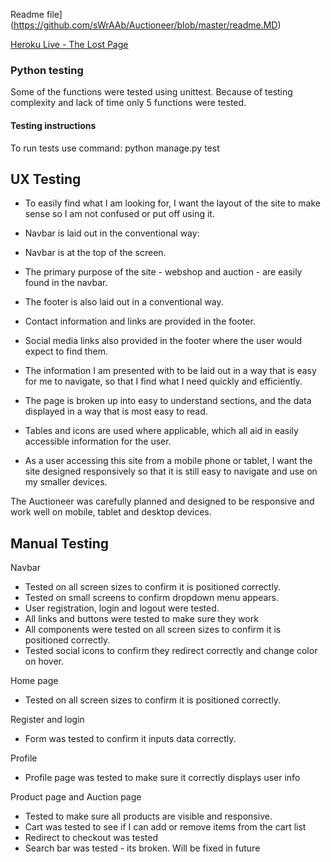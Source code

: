 Readme file](https://github.com/sWrAAb/Auctioneer/blob/master/readme.MD)

[Heroku Live - The Lost Page](https://the-auctioneer.herokuapp.com)

### Python testing

Some of the functions were tested using unittest.
Because of testing complexity and lack of time only 5 functions were tested.


#### Testing instructions

To run tests use command:  python manage.py test

## UX Testing

- To easily find what I am looking for, I want the layout of the site to make sense so I am not confused or put off using it.

- Navbar is laid out in the conventional way:

- Navbar is at the top of the screen.

- The primary purpose of the site - webshop and auction - are easily found in the navbar.

- The footer is also laid out in a conventional way.

- Contact information and links are provided in the footer.

- Social media links also provided in the footer where the user would expect to find them.

- The information I am presented with to be laid out in a way that is easy for me to navigate, so that I find what I need quickly and efficiently.

- The page is broken up into easy to understand sections, and the data displayed in a way that is most easy to read.

- Tables and icons are used where applicable, which all aid in easily accessible information for the user.
- As a user accessing this site from a mobile phone or tablet, I want the site designed responsively so that it is still easy to navigate and use on my smaller devices. 

The Auctioneer was carefully planned and designed to be responsive and work well on mobile, tablet and desktop devices.

## Manual Testing

Navbar

  - Tested on all screen sizes to confirm it is positioned correctly.
  - Tested on small screens to confirm dropdown menu appears.
  - User registration, login and logout were tested.
  - All links and buttons were tested to make sure they work
  - All components were tested  on all screen sizes to confirm it is positioned correctly.
  - Tested social icons to confirm they redirect correctly and change color on hover.

Home page

- Tested on all screen sizes to confirm it is positioned correctly.

Register and login

  - Form was tested to confirm it inputs data correctly. 

Profile 
  - Profile page was tested to make sure it correctly displays user info

Product page and Auction page
- Tested to make sure all products are visible and responsive.
- Cart was tested to see if I can add or remove items from the cart list
- Redirect to checkout was tested
- Search bar was tested - its broken. Will be fixed in future